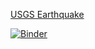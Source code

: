 [USGS Earthquake](https://earthquake.usgs.gov/earthquakes/search/)



[![Binder](https://mybinder.org/badge_logo.svg)](https://mybinder.org/v2/gh/HadleyUIUC/FA22-IS445-FinalProject/final_submit)
